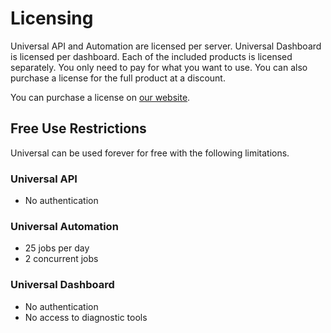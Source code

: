 # Licensing

Universal API and Automation are licensed per server. Universal Dashboard is licensed per dashboard. Each of the included products is licensed separately. You only need to pay for what you want to use. You can also purchase a license for the full product at a discount. 

You can purchase a license on [our website](https://ironmansoftware.com/pricing). 

## Free Use Restrictions

Universal can be used forever for free with the following limitations.

### Universal API

* No authentication

### Universal Automation

* 25 jobs per day
* 2 concurrent jobs

### Universal Dashboard

* No authentication
* No access to diagnostic tools



